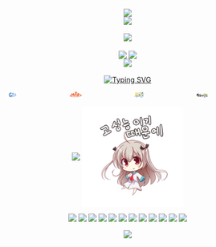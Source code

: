 
<!-- https://github.com/kyechan99/capsule-render -->
<p align="center">

<br>
<img align="center" src="https://count.getloli.com/get/@:MiaoluoYuanlina?theme=rule34">
<br>
<img src="https://capsule-render.vercel.app/api?type=waving&color=timeGradient&height=300&&section=header&text=HI%20THERE!&fontSize=90&fontAlign=50&fontAlignY=30&desc=I%20am%20MiaoluoYuanlina!&descAlign=50&descSize=30&descAlignY=60&animation=twinkling" />
</p>

<!-- https://github.com/DenverCoder1/readme-typing-svg -->
<p align="center">
<img src="https://readme-typing-svg.demolab.com?font=Orbitron&size=25&pause=1000&center=true&vCenter=true&random=false&width=600&lines=Welcome+to+my+GitHub+profile+page!;I+am+super+obsessed+with+programming!" />
</p>

<p align="center">
    <!-- https://github.com/anuraghazra/github-readme-stats -->
    <img align="center" width="400"
        src="https://github-readme-stats.vercel.app/api?username=MiaoluoYuanlina&theme=transparent&show_icons=true&hide_border=true" />
    <!-- https://github.com/DenverCoder1/github-readme-streak-stats -->
    <img align="center" width="400"
        src="https://streak-stats.demolab.com?user=MiaoluoYuanlina&theme=transparent&date_format=%5BY.%5Dn.j&hide_border=true" />
    <br />
    <!-- https://github.com/Ashutosh00710/github-readme-activity-graph -->
    <img width="800"
        src="https://github-readme-activity-graph.vercel.app/graph?username=MiaoluoYuanlina&theme=github-compact&hide_border=true&area=true" />
    <br />

</p>

<p align="center">
    <a href="https://git.io/typing-svg"><img
            src="https://readme-typing-svg.demolab.com?font=Fira+Code&weight=500&size=30&duration=3000&pause=1000&color=A213F7&center=%E7%9C%9F&vCenter=%E5%81%87&repeat=%E7%9C%9F&random=%E5%81%87&width=600&height=70&lines=I+will+use+the+following+language"
            alt="Typing SVG" /></a>
</p>

<div style="display: flex; justify-content: center;">
    <a href="https://dotnet.microsoft.com/" style="margin: 0 10px;">
        <img src="image/C%23.png" style="width: 24%;" />
    </a>
    <a href="https://www.runoob.com/html" style="margin: 0 10px;">
        <img src="image/HTML.png" style="width: 24%;" />
    </a>
    <a href="https://www.python.org" style="margin: 0 10px;">
        <img src="image/Python.png" style="width: 24%;" />
    </a>
    <a href="https://papermc.io" style="margin: 0 10px;">
        <img src="image/PaperMCLogo.png" style="width: 24%;" />
    </a>
</div>


<p align="center">
    <!-- https://github.com/anuraghazra/github-readme-stats -->
    <img align="center" src="https://github-readme-stats.vercel.app/api/top-langs/?username=MiaoluoYuanlina" />
    <a href="https://www.pixiv.net/artworks/91686293">
        <img align="center" src="image/png1.png" style="width: 40%;"/>
    </a>

</p>





<!-- https://github.com/badges/shields -->
<p align="center">
    <a href="https://github.com/XiaoMiaoICa"><img
            src="https://img.shields.io/badge/GitHub-XiaoMiaoICa-FFFFFF?logo=github" /></a>
    <a href="https://space.bilibili.com/1775750067"><img
            src="https://img.shields.io/badge/bilibili-苗萝缘莉雫-0e74d8?logo=bilibili" /></a>
    <a href="https://qm.qq.com/q/QrRIlBmXKK"><img
            src="https://img.shields.io/badge/QQ-XiaoMiaoIa-f9ae08?logo=tencentqq" /></a>
    <a href="https://twitter.com/XiaoMiao_ICa"><img
            src="https://img.shields.io/badge/X-XiaoMiao_ICa-000000?logo=x" /></a>
    <a href="https://www.youtube.com/@XiaoMiao_ICa"><img
            src="https://img.shields.io/badge/YouTube-XiaoMiao_ICa-FF0101?logo=youtube" /></a>
    <a href="https://steamcommunity.com/id/XiaoMiao_ICa_TUR"><img
            src="https://img.shields.io/badge/Steam-XiaoMiao_ICa-0b1f4f?logo=steam" /></a>
    <a href="https://t.me/XiaoMiao_ICa"><img
            src="https://img.shields.io/badge/Telegram-XiaoMiao_ICa-27a6e6?logo=Telegram" /></a>
    <a href="https://www.tiktok.com/@xiaomiao_ica"><img
            src="https://img.shields.io/badge/tiktok-XiaoMiao_ICa-fffbff?logo=tiktok" /></a>
    <a href="https://www.twitch.tv/xiaomiao_ica"><img
            src="https://img.shields.io/badge/twitch-XiaoMiao_ICa-9147ff?logo=twitch" /></a>
    <a href="https://www.facebook.com/profile.php?id=100090032558271"><img
            src="https://img.shields.io/badge/Facebook-XiaoMiao_ICa-0866ff?logo=facebook" /></a>
    <a href="https://www.instagram.com/xiaomiaoica"><img
            src="https://img.shields.io/badge/instagram-xiaomiaoica-ffbfb5?logo=instagram" /></a>
    <a href="https://www.xiaomiao-ica.top/"><img
            src="https://img.shields.io/badge/苗萝缘莉雫-博客-9400D3?logo=" /></a>
</p>


<!-- https://github.com/kyechan99/capsule-render -->
<p align="center">
<img src="https://capsule-render.vercel.app/api?type=waving&color=timeGradient&height=300&&section=footer&text=THE%20END!&fontSize=90&fontAlign=50&fontAlignY=70&desc=Hope%20your%20program%20is%20bug-free!&descAlign=50&descSize=30&descAlignY=40&animation=twinkling" />
</p>
